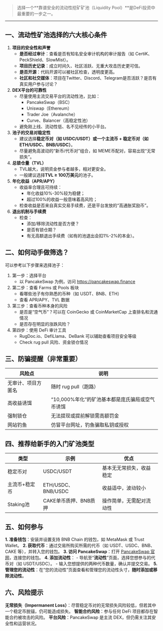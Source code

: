 > 选择一个**靠谱安全的流动性挖矿矿池（Liquidity Pool）**是DeFi投资中最重要的一步之一。
---
## 一、流动性矿池选择的六大核心条件
1. **项目的安全性和声誉**
   - **是否经过审计**：查看是否有知名安全审计机构的审计报告（如 CertiK、PeckShield、SlowMist）。
   - **项目历史记录**：成立时间久、社区活跃、无重大攻击历史更可信。
   - **是否开源**：代码开源可以被社区检查，透明度更高。
   - **社区和社交媒体**：项目在Twitter、Discord、Telegram是否活跃？是否有真实用户参与讨论？
2. **DEX平台的可靠性**
   - 尽量使用主流交易平台的流动性池，比如：
     - PancakeSwap（BSC）
     - Uniswap（Ethereum）
     - Trader Joe（Avalanche）
     - Curve、Balancer（高稳定性池）
   - 避免刚上线、流动性低、名不见经传的小平台。
3. **池子的交易对稳定性**
   - 建议选择**稳定币对（如 USDC/USDT）或一个主流币 + 稳定币对（如 ETH/USDC、BNB/USDC）**。
   - 尽量避免高波动的“新币/代币对”组合，如 MEME币配对，容易出现“无常损失”。
4. **总锁仓量（TVL）**
   - TVL越大，说明资金参与者越多，相对更安全。
   - 一般建议选择**TVL ≥ 100万美元**的池子。
5. **年化收益（APR/APY）**
   - 收益率合理且可持续：
     - 年化收益10%-30%较为稳健；
     - 超过100%的收益一般意味着高风险；
   - 检查收益是否来自真实交易手续费，还是平台发放的“高通胀奖励币”。
6. **退出机制与手续费**
   - 检查：
     - 添加/移除流动性是否方便？
     - 是否有锁仓期？
     - 有无高额退出手续费（如有的池退出会扣1%-2%的本金）。
## 二、如何动手做筛选？
可以参考以下步骤来选择池子：
1. 第一步：选择平台
   - 以 PancakeSwap 为例，访问 https://pancakeswap.finance
2. 第二步：查看 Farms 或 Pools 板块
   - 看哪些池子有你熟悉的币种（如 USDT、BNB、ETH）
   - 查看 APR/APY、TVL 数据
3. 第三步：查看币种本身的风险
   - 是否是“空气币”？可以在 CoinGecko 或 CoinMarketCap 上查排名和流通情况
   - 是否存在明显的涨跌风险？
4. 第四步：使用 DeFi 审计工具
   - RugDoc.io、DefiLlama、DeBank 可以辅助查看项目安全等级
   - Check rug pull 风险、资金锁仓情况
## 三、防骗提醒（非常重要）
| 风险点             | 说明                                            |
| ------------------ | ----------------------------------------------- |
| 无审计、项目方匿名 | 随时 rug pull（跑路）                           |
| 高收益诱饵         | “10,000%年化”的矿池基本都是庞氏骗局或空气币诱饵 |
| 强制锁仓           | 无法提现或提前解锁需高额罚金                    |
| 网站钓鱼           | 仿冒平台网址，钓鱼骗取私钥或授权                |
## 四、推荐给新手的入门矿池类型
| 类型          | 示例                  | 优点                     |
| ------------- | --------------------- | ------------------------ |
| 稳定币对      | USDC/USDT             | 基本无无常损失，收益稳定 |
| 主流币+稳定币 | ETH/USDC、BNB/USDC    | 收益适中，波动较小       |
| Staking池     | CAKE单币质押、BNB质押 | 操作简单，无需配对流动性 |
## 五、如何参与
**1. 准备钱包**：安装并设置支持 BNB Chain 的钱包，如 MetaMask 或 Trust Wallet。
**2. 获取代币**：通过交易所购买所需的代币（如 USDT、USDC、BNB、CAKE 等），并转入您的钱包。
**3. 访问 PancakeSwap**：打开 [PancakeSwap 官网](https://pancakeswap.finance/)，连接您的钱包。
**4. 添加流动性**：
    - 导航至“**流动性**”页面，选择您想参与的代币对（如 USDT/USDC）。
    - 输入您想提供的两种代币数量，确认并提交交易。
**5. 管理您的流动性**：在“您的流动性”页面查看和管理您的流动性头寸，**随时添加或移除流动性**。
## 六、风险提示
**无常损失（Impermanent Loss）**：尽管稳定币对的无常损失风险较低，但若其中一个稳定币脱锚，仍可能造成损失。
**智能合约风险**：参与任何 DeFi 项目都存在智能合约被攻击的风险。
**平台风险**：PancakeSwap 是主流 DEX，但仍需关注其安全性和运营状况。
